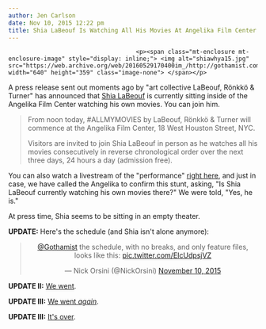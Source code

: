 ```yaml
---
author: Jen Carlson
date: Nov 10, 2015 12:22 pm
title: Shia LaBeouf Is Watching All His Movies At Angelika Film Center Right Now
---
```


	
										<p><span class="mt-enclosure mt-enclosure-image" style="display: inline;"> <img alt="shiawhya15.jpg" src="https://web.archive.org/web/20160529170400im_/http://gothamist.com/attachments/arts_jen/shiawhya15.jpg" width="640" height="359" class="image-none"> </span></p>

<p>A press release sent out moments ago by &quot;art collective LaBeouf, R&#xF6;nkk&#xF6; &amp; Turner&quot; has announced that <a href="https://web.archive.org/web/20160529170400/http://gothamist.com/tags/shialabeouf">Shia LaBeouf</a> is currently sitting inside of the Angelika Film Center watching his own movies. You can join him.</p><blockquote>From noon today, #ALLMYMOVIES by LaBeouf, R&#xF6;nkk&#xF6; &amp; Turner will commence at the Angelika Film Center, 18 West Houston Street, NYC.<p></p>

<p>Visitors are invited to join Shia LaBeouf in person as he watches all his movies consecutively in reverse chronological order over the next three days, 24 hours a day (admission free).</p></blockquote>You can also watch a livestream of the &quot;performance&quot; <a href="https://web.archive.org/web/20160529170400/http://newhive.com/allmymovies">right here</a>, and just in case, we have called the Angelika to confirm this stunt, asking, &quot;Is Shia LaBeouf currently watching his own movies there?&quot; We were told, &quot;Yes, he is.&quot;<p></p>

<p>At press time, Shia seems to be sitting in an empty theater.</p>

<p><strong>UPDATE:</strong> Here&apos;s the schedule (and Shia isn&apos;t alone anymore): </p>

<center><blockquote class="twitter-tweet" lang="en"><p lang="en" dir="ltr"><a href="https://web.archive.org/web/20160529170400/https://twitter.com/Gothamist">@Gothamist</a> the schedule, with no breaks, and only feature files, looks like this: <a href="https://web.archive.org/web/20160529170400/https://t.co/EIcUdpsjVZ">pic.twitter.com/EIcUdpsjVZ</a></p>&#x2014; Nick Orsini (@NickOrsini) <a href="https://web.archive.org/web/20160529170400/https://twitter.com/NickOrsini/status/664139542287511552">November 10, 2015</a></blockquote>
<script async src="//web.archive.org/web/20160529170400js_/http://platform.twitter.com/widgets.js" charset="utf-8"></script></center>

<p><strong>UPDATE II:</strong> <a href="https://web.archive.org/web/20160529170400/http://gothamist.com/2015/11/10/watching_shia_watch_shia.php">We went</a>.</p>

<p><strong>UPDATE III:</strong> <a href="https://web.archive.org/web/20160529170400/http://gothamist.com/2015/11/11/like_the_clock_but_douchy.php">We went <em>again</em></a>.</p>

<p><strong>UPDATE III:</strong> <a href="https://web.archive.org/web/20160529170400/http://gothamist.com/2015/11/12/shia_finale.php">It&apos;s over</a>.</p>					
										
									
				